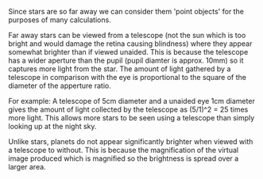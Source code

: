Since stars are so far away we can consider them 'point objects' for the purposes of many calculations.

Far away stars can be viewed from a telescope (not the sun which is too bright and would damage the retina causing blindness) where they appear somewhat brighter than if viewed unaided. This is because the telescope has a wider aperture than the pupil (pupil diamter is approx. 10mm) so it captures more light from the star. The amount of light gathered by a telescope in comparison with the eye is proportional to the square of the diameter of the apperture ratio.

For example: A telescope of 5cm diameter and a unaided eye 1cm diameter gives the amount of light collected by the telescope as (5/1)^2 = 25 times more light.
This allows more stars to be seen using a telescope than simply looking up at the night sky.

Unlike stars, planets do not appear significantly brighter when viewed with a telescope to without. This is because the magnification of the virtual image produced which is magnified so the brightness is spread over a larger area.
